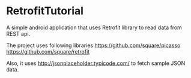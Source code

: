 # RetrofitTutorial
A simple android application that uses Retrofit library to read data from REST api.

The project uses following libraries
https://github.com/square/picasso 
https://github.com/square/retrofit

Also, it uses http://jsonplaceholder.typicode.com/ to fetch sample JSON data.

